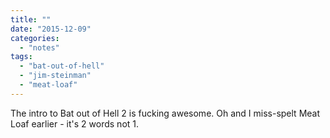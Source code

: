 ```yaml
---
title: ""
date: "2015-12-09"
categories: 
  - "notes"
tags: 
  - "bat-out-of-hell"
  - "jim-steinman"
  - "meat-loaf"
---
```


The intro to Bat out of Hell 2 is fucking awesome. Oh and I miss-spelt Meat Loaf earlier - it's 2 words not 1.
